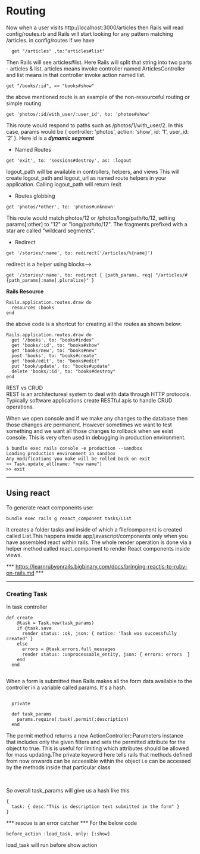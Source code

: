 # Routing

Now when a user visits http://localhost:3000/articles then Rails will read config/routes.rb and Rails will start looking for any pattern matching /articles.
in config/routes if we have
```
  get "/articles" ,to:"articles#list"

```
Then Rails will see articles#list. Here Rails will split that string into two parts - articles & list. articles means invoke controller named ArticlesController and list means in that controller invoke action named list.

```
get "/books/:id", => "books#show"

```
the above mentioned route is an example of the non-resourceful routing or simple routing

```
get 'photos/:id/with_user/:user_id', to: 'photos#show'
```
This route would respond to paths such as /photos/1/with_user/2. In this case,
 params would be { controller: 'photos', action: 'show', id: '1', user_id: '2' }.
Here id is a ***dynamic segment***

- Named Routes
```
get 'exit', to: 'sessions#destroy', as: :logout
````
logout_path will be available in controllers, helpers, and views 
This will create logout_path and logout_url as named route helpers in your application. Calling logout_path will return /exit


- Routes globbing
```
get 'photos/*other', to: 'photos#unknown'
```
This route would match photos/12 or /photos/long/path/to/12, setting params[:other] to "12" or "long/path/to/12". The fragments prefixed with a star are called "wildcard segments".

- Redirect
```
get '/stories/:name', to: redirect('/articles/%{name}')

```
redirect is a helper 
using blocks-->
```
get '/stories/:name', to: redirect { |path_params, req| "/articles/#{path_params[:name].pluralize}" }

```

<b>Rails Resource</b>

```
Rails.application.routes.draw do
  resources :books
end
```
the above code is a shortcut for creating all the routes  as shown below:
```
Rails.application.routes.draw do
  get '/books', to: "books#index"
  get 'books/:id', to: "books#show"
  get 'books/new', to: "books#new"
  post 'books', to: "books#create"
  get 'book/edit', to: "books#edit"
  put 'book/update', to: "books#update"
  delete 'books/:id', to: "books#destroy"
end
```

REST vs CRUD
<br>
REST is an architectureal system to deal with data through HTTP protocols. Typically software applications create RESTful apis to handle CRUD operations.

When we open console and if we make any changes to the database then those changes are permanent. However sometimes we want to test something and we want all those changes to rollback when we exist console. This is very often used in debugging in production environment.
```
$ bundle exec rails console -e production --sandbox
Loading production environment in sandbox
Any modifications you make will be rolled back on exit
>> Task.update_all(name: "new name")
>> exit

```

<hr>

## Using react 

To generate react components use:
```
bundle exec rails g reaact_component tasks/List
```
It creates a folder tasks and inside of which a file/component is created called List.This happens inside app/javascript/components only when you have assembled react within rails. The whole render  operation is done via a helper method called react_component to render React components inside views.

  *** https://learnrubyonrails.bigbinary.com/docs/bringing-reactjs-to-ruby-on-rails.md ***
<hr>

### Creating Task
In task controller
```
def create
    @task = Task.new(task_params)
    if @task.save
      render status: :ok, json: { notice: 'Task was successfully created' }
    else
      errors = @task.errors.full_messages
      render status: :unprocessable_entity, json: { errors: errors  }
    end
  end


```
When a form is submitted then Rails makes all the form data available to the controller in a variable called params. It's a hash.

```

  private

  def task_params
    params.require(:task).permit(:description)
  end
```

The permit method returns a new ActionController::Parameters instance that includes only the given filters and sets the permitted attribute for the object to true. This is useful for limiting which attributes should be allowed for mass updating.The private keyword here tells rails that methods defined from now onwards can be accessible within the object i.e can be accessed by the methods inside that particular class 

<br>

So overall task_params will give us a hash like this
```
{
  task: { desc:"This is description text submitted in the form" }
}
```

*** rescue is an error catcher ***
For the below code
```
before_action :load_task, only: [:show]

```
load_task will run before show action 
